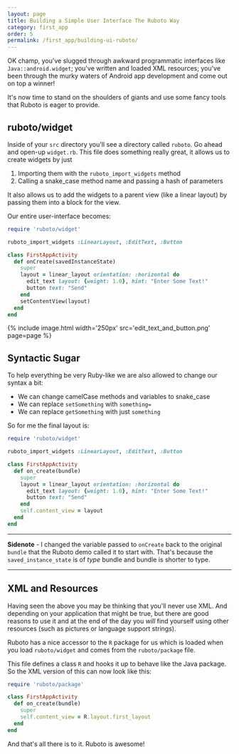 ```yaml
---
layout: page
title: Building a Simple User Interface The Ruboto Way
category: first_app
order: 5
permalink: /first_app/building-ui-ruboto/
---
```


OK champ, you've slugged through awkward programmatic interfaces like `Java::android.widget`;
you've written and loaded XML resources; you've been through the murky waters of Android app
development and come out on top a winner!

It's now time to stand on the shoulders of giants and use some fancy tools that Ruboto
is eager to provide.

## ruboto/widget

Inside of your `src` directory you'll see a directory called `ruboto`. Go ahead and open-up `widget.rb`.
This file does something really great, it allows us to create widgets by just

1. Importing them with the `ruboto_import_widgets` method
2. Calling a snake_case method name and passing a hash of parameters

It also allows us to add the widgets to a parent view (like a linear layout) by passing them
into a block for the view.

Our entire user-interface becomes:

```ruby
require 'ruboto/widget'

ruboto_import_widgets :LinearLayout, :EditText, :Button

class FirstAppActivity
  def onCreate(savedInstanceState)
    super
    layout = linear_layout orientation: :horizontal do
      edit_text layout: {weight: 1.0}, hint: "Enter Some Text!"
      button text: "Send"
    end
    setContentView(layout)
  end
end
```

{% include image.html width='250px' src='edit_text_and_button.png' page=page %}

## Syntactic Sugar

To help everything be very Ruby-like we are also allowed to change our syntax a bit:

* We can change camelCase methods and variables to snake_case
* We can replace `setSomething` with `something=`
* We can replace `getSomething` with just `something`

So for me the final layout is:

```ruby
require 'ruboto/widget'

ruboto_import_widgets :LinearLayout, :EditText, :Button

class FirstAppActivity
  def on_create(bundle)
    super
    layout = linear_layout orientation: :horizontal do
      edit_text layout: {weight: 1.0}, hint: "Enter Some Text!"
      button text: "Send"
    end
    self.content_view = layout
  end
end
```

***
**Sidenote** - I changed the variable passed to `onCreate` back to the original `bundle` that
 the Ruboto demo called it to start with. That's because the `saved_instance_state` is of *type* bundle
 and bundle is shorter to type.
 ***

## XML and Resources

Having seen the above you may be thinking that you'll never use XML. And depending on your
application that might be true, but there are good reasons to use it and at the end of the day
you *will* find yourself using other resources (such as pictures or language support strings).

Ruboto has a nice accessor to the `R` package for us which is loaded when you load `ruboto/widget` and comes from the `ruboto/package` file.

This file defines a class `R` and hooks it up to behave like the Java package. So the XML version of this can now
look like this:


```ruby
require 'ruboto/package'

class FirstAppActivity
  def on_create(bundle)
    super
    self.content_view = R.layout.first_layout
  end
end
```

And that's all there is to it. Ruboto is awesome!
